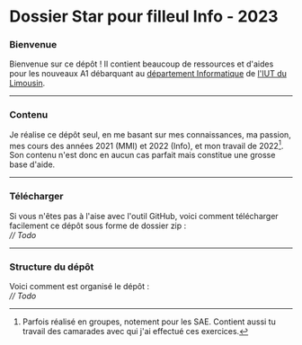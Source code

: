 # Dossier Star pour filleul Info - 2023
### Bienvenue
Bienvenue sur ce dépôt ! Il contient beaucoup de ressources et d'aides pour les nouveaux A1 débarquant au [département Informatique](https://www.iut.unilim.fr/les-formations/but/informatique/) de [l'IUT du Limousin](https://www.iut.unilim.fr/).
- - -
### Contenu
Je réalise ce dépôt seul, en me basant sur mes connaissances, ma passion, mes cours des années 2021 (MMI) et 2022 (Info), et mon travail de 2022[^1]. Son contenu n'est donc en aucun cas parfait mais constitue une grosse base d'aide.
[^1]:Parfois réalisé en groupes, notement pour les SAE. Contient aussi tu travail des camarades avec qui j'ai effectué ces exercices.
- - -
### Télécharger
Si vous n'êtes pas à l'aise avec l'outil GitHub, voici comment télécharger facilement ce dépôt sous forme de dossier zip :
<br>
*// Todo*
- - -
### Structure du dépôt
Voici comment est organisé le dépôt :
<br>
*// Todo*
